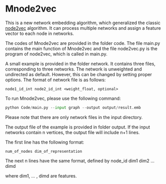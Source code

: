 # Mnode2vec

This is a new network embedding algorithm, which generalized the classic [node2vec](https://snap.stanford.edu/node2vec/) algorithm. It can process multiple networks and assign a feature vector to each node in networks.

The codes of Mnode2vec are provided in the folder code. The file main.py contains the main function of Mnode2vec and the file node2vec.py is the program of node2vec, which is called in main.py.

A small example is provided in the folder network. It contains three files, corresponding to three networks. The network is unweighted and undirected as default. However, this can be changed by setting proper options. The format of network file is as follows:

```
node1_id_int node2_id_int <weight_float, optional>
```

To run Mnode2vec, please use the following command: 

```python
python Code/main.py --input graph --output output/result.emb
```

Please note that there are only network files in the input directory.

The output file of the example is provided in folder output. If the input networks contain n vertices, the output file will include n+1 lines.

The first line has the following format:

	num_of_nodes dim_of_representation

The next n lines have the same format, defined by
	node_id dim1 dim2 ... dimd

where dim1, ... , dimd are features.